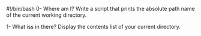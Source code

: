 #!/bin/bash
0- Where am I? 
Write a script that prints the absolute path name of the current working directory.

1- What iss in there?
Display the contents list of your current directory.
